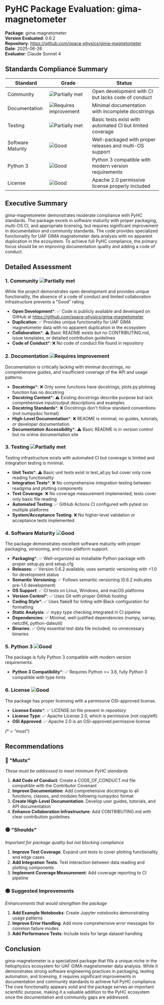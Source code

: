 # PyHC Package Evaluation: gima-magnetometer

**Package**: gima-magnetometer  
**Version Evaluated**: 0.6.2  
**Repository**: https://github.com/space-physics/gima-magnetometer  
**Date**: 2025-06-26  
**Evaluator**: Claude Sonnet 4  

## Standards Compliance Summary

| Standard | Grade | Status |
|----------|-------|--------|
| Community | ![Partially met](https://img.shields.io/badge/Partially%20met-orange.svg) | Open development with CI but lacks code of conduct |
| Documentation | ![Requires improvement](https://img.shields.io/badge/Requires%20improvement-red.svg) | Minimal documentation with incomplete docstrings |
| Testing | ![Partially met](https://img.shields.io/badge/Partially%20met-orange.svg) | Basic tests exist with automated CI but limited coverage |
| Software Maturity | ![Good](https://img.shields.io/badge/Good-brightgreen.svg) | Well-packaged with proper releases and multi-OS support |
| Python 3 | ![Good](https://img.shields.io/badge/Good-brightgreen.svg) | Python 3 compatible with modern version requirements |
| License | ![Good](https://img.shields.io/badge/Good-brightgreen.svg) | Apache 2.0 permissive license properly included |

## Executive Summary

gima-magnetometer demonstrates moderate compliance with PyHC standards. The package excels in software maturity with proper packaging, multi-OS CI, and appropriate licensing, but requires significant improvement in documentation and community standards. The code provides specialized functionality for UAF GIMA magnetometer data analysis with no apparent duplication in the ecosystem. To achieve full PyHC compliance, the primary focus should be on improving documentation quality and adding a code of conduct.

## Detailed Assessment

### 1. Community ![Partially met](https://img.shields.io/badge/Partially%20met-orange.svg)

While the project demonstrates open development and provides unique functionality, the absence of a code of conduct and limited collaboration infrastructure prevents a "Good" rating.

- **Open Development**\*: ✅ Code is publicly available and developed on GitHub at https://github.com/space-physics/gima-magnetometer
- **Duplication**: ✅ Provides unique functionality for UAF GIMA magnetometer data with no apparent duplication in the ecosystem
- **Collaboration**\*: ⚠️ Basic README exists but no CONTRIBUTING.md, issue templates, or detailed contribution guidelines
- **Code of Conduct**\*: ❌ No code of conduct file found in repository

### 2. Documentation ![Requires improvement](https://img.shields.io/badge/Requires%20improvement-red.svg)

Documentation is critically lacking with minimal docstrings, no comprehensive guides, and insufficient coverage of the API and usage patterns.

- **Docstrings**\*: ❌ Only some functions have docstrings; plots.py:plotmag function has no docstring
- **Docstring Content**\*: ⚠️ Existing docstrings describe purpose but lack comprehensive input/output descriptions and examples
- **Docstring Standards**\*: ❌ Docstrings don't follow standard conventions (not numpydoc format)
- **High-Level Documentation**\*: ❌ README is minimal; no guides, tutorials, or developer documentation
- **Documentation Accessibility**\*: ⚠️ Basic README is in version control but no online documentation site

### 3. Testing ![Partially met](https://img.shields.io/badge/Partially%20met-orange.svg)

Testing infrastructure exists with automated CI but coverage is limited and integration testing is minimal.

- **Unit Tests**\*: ⚠️ Basic unit tests exist in test_all.py but cover only core reading functionality
- **Integration Tests**\*: ❌ No comprehensive integration testing between readgima and plotting components
- **Test Coverage**: ❌ No coverage measurement implemented; tests cover only basic file reading
- **Automated Testing**: ✅ GitHub Actions CI configured with pytest on multiple platforms
- **System/Acceptance Testing**: ❌ No higher-level validation or acceptance tests implemented

### 4. Software Maturity ![Good](https://img.shields.io/badge/Good-brightgreen.svg)

The package demonstrates excellent software maturity with proper packaging, versioning, and cross-platform support.

- **Packaging**\*: ✅ Well-organized as installable Python package with proper setup.py and setup.cfg
- **Releases**: ✅ Version 0.6.2 available; uses semantic versioning with <1.0 for development status
- **Semantic Versioning**: ✅ Follows semantic versioning (0.6.2 indicates pre-1.0 development)
- **OS Support**: ✅ CI tests on Linux, Windows, and macOS platforms
- **Version Control**\*: ✅ Uses Git with proper GitHub hosting
- **Coding Style**\*: ✅ Uses flake8 for linting with Black configuration for formatting
- **Static Analysis**: ✅ mypy type checking integrated in CI pipeline
- **Dependencies**: ✅ Minimal, well-justified dependencies (numpy, xarray, netcdf4, python-dateutil)
- **Binaries**: ✅ Only essential test data file included; no unnecessary binaries

### 5. Python 3 ![Good](https://img.shields.io/badge/Good-brightgreen.svg)

The package is fully Python 3 compatible with modern version requirements.

- **Python 3 Compatibility**\*: ✅ Requires Python >= 3.6, fully Python 3 compatible with type hints

### 6. License ![Good](https://img.shields.io/badge/Good-brightgreen.svg)

The package has proper licensing with a permissive OSI-approved license.

- **License Exists**\*: ✅ LICENSE.txt file present in repository
- **License Type**: ✅ Apache License 2.0, which is permissive (not copyleft)
- **OSI Approved**: ✅ Apache 2.0 is an OSI-approved permissive license

*(\* = "must")*

## Recommendations

### 🔴 "Musts"
*These must be addressed to meet minimum PyHC standards*

1. **Add Code of Conduct**: Create a CODE_OF_CONDUCT.md file compatible with the Contributor Covenant
2. **Improve Documentation**: Add comprehensive docstrings to all functions, classes, and modules following numpydoc format
3. **Create High-Level Documentation**: Develop user guides, tutorials, and API documentation
4. **Enhance Collaboration Infrastructure**: Add CONTRIBUTING.md with clear contribution guidelines

### 🟡 "Shoulds"
*Important for package quality but not blocking compliance*

1. **Improve Test Coverage**: Expand unit tests to cover plotting functionality and edge cases
2. **Add Integration Tests**: Test interaction between data reading and plotting components
3. **Implement Coverage Measurement**: Add coverage reporting to CI pipeline

### 🟢 Suggested Improvements
*Enhancements that would strengthen the package*

1. **Add Example Notebooks**: Create Jupyter notebooks demonstrating usage patterns
2. **Improve Error Handling**: Add more comprehensive error messages for common failure modes
3. **Add Performance Tests**: Include tests for large dataset handling

## Conclusion

gima-magnetometer is a specialized package that fills a unique niche in the heliophysics ecosystem for UAF GIMA magnetometer data analysis. While it demonstrates strong software engineering practices in packaging, testing automation, and licensing, it requires significant improvements in documentation and community standards to achieve full PyHC compliance. The core functionality appears solid and the package serves an important scientific purpose, making it a valuable addition to the PyHC ecosystem once the documentation and community gaps are addressed.